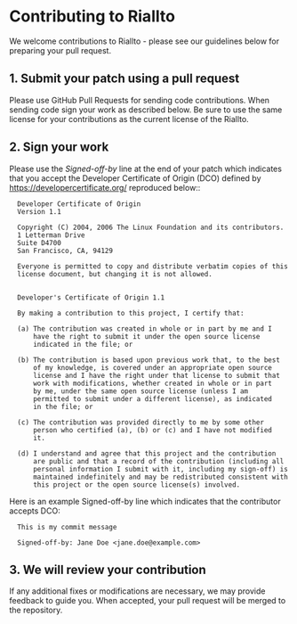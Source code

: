 # Contributing to Riallto

We welcome contributions to Riallto - please see our guidelines below for preparing your pull request.  

## 1. Submit your patch using a pull request

Please use GitHub Pull Requests for sending code contributions. When sending code sign your 
work as described below. Be sure to use the same license for your contributions as the current 
license of the Riallto.

## 2. Sign your work

Please use the *Signed-off-by* line at the end of your patch which indicates that you accept the Developer Certificate of Origin (DCO) defined by https://developercertificate.org/ reproduced below::

```
  Developer Certificate of Origin
  Version 1.1

  Copyright (C) 2004, 2006 The Linux Foundation and its contributors.
  1 Letterman Drive
  Suite D4700
  San Francisco, CA, 94129

  Everyone is permitted to copy and distribute verbatim copies of this
  license document, but changing it is not allowed.


  Developer's Certificate of Origin 1.1

  By making a contribution to this project, I certify that:

  (a) The contribution was created in whole or in part by me and I
      have the right to submit it under the open source license
      indicated in the file; or

  (b) The contribution is based upon previous work that, to the best
      of my knowledge, is covered under an appropriate open source
      license and I have the right under that license to submit that
      work with modifications, whether created in whole or in part
      by me, under the same open source license (unless I am
      permitted to submit under a different license), as indicated
      in the file; or

  (c) The contribution was provided directly to me by some other
      person who certified (a), (b) or (c) and I have not modified
      it.

  (d) I understand and agree that this project and the contribution
      are public and that a record of the contribution (including all
      personal information I submit with it, including my sign-off) is
      maintained indefinitely and may be redistributed consistent with
      this project or the open source license(s) involved.
```

Here is an example Signed-off-by line which indicates that the contributor accepts DCO:

```
  This is my commit message

  Signed-off-by: Jane Doe <jane.doe@example.com>
```

## 3. We will review your contribution

If any additional fixes or modifications are necessary, we may provide feedback to guide 
you. When accepted, your pull request will be merged to the repository.